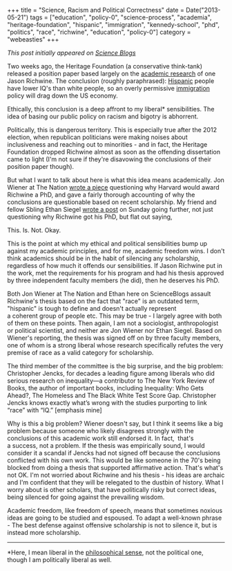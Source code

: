 +++
title = "Science, Racism and Political Correctness"
date = Date("2013-05-21")
tags = ["education", "policy-0", "science-process", "academia", "heritage-foundation", "hispanic", "immigration", "kennedy-school", "phd", "politics", "race", "richwine", "education", "policy-0"]
category = "webeasties"
+++

_This post initially appeared on [Science Blogs](http://scienceblogs.com/webeasties)_

Two weeks ago, the Heritage Foundation (a conservative think-tank) released a position paper based largely on the [academic research](http://www.scribd.com/doc/140239668/IQ-and-Immigration-[[Policy](/tag/policy-0)](/tag/policy-0)-Jason-Richwine) of one Jason Richwine. The conclusion (roughly paraphrased): [Hispanic](/tag/hispanic) people have lower IQ's than white people, so an overly permissive [immigration](/tag/immigration) policy will drag down the US economy.

Ethically, this conclusion is a deep affront to my liberal* sensibilities. The idea of basing our public policy on racism and bigotry is abhorrent.

Politically, this is dangerous territory. This is especially true after the 2012 election, when republican politicians were making noises about inclusiveness and reaching out to minorities - and in fact, the Heritage Foundation dropped Richwine almost as soon as the offending dissertation came to light (I'm not sure if they're disavowing the conclusions of their position paper though).

But what I want to talk about here is what this idea means academically. Jon Wiener at The Nation [wrote a piece](http://www.thenation.com/blog/174291/why-did-harvard-give-[phd](/tag/phd)-discredited-approach-[race](/tag/race)-and-iq) questioning why Harvard would award Richwine a PhD, and gave a fairly thorough accounting of why the conclusions are questionable based on recent scholarship. My friend and fellow Sbling Ethan Siegel [wrote a post](http://scienceblogs.com/startswithabang/2013/05/19/weekend-diversion-against-scientific-racism/) on Sunday going further, not just questioning why Richwine got his PhD, but flat out saying,

This. Is. Not. Okay.

This is the point at which my ethical and political sensibilities bump up against my academic principles, and for me, academic freedom wins. I don't think academics should be in the habit of silencing any scholarship, regardless of how much it offends our sensibilities. If Jason Richwine put in the work, met the requirements for his program and had his thesis approved by three independent faculty members (he did), then he deserves his PhD.

Both Jon Wiener at The Nation and Ethan here on ScienceBlogs assault Richwine's thesis based on the fact that "race" is an outdated term, "hispanic" is tough to define and doesn't actually represent a coherent group of people etc. This may be true - I largely agree with both of them on these points. Then again, I am not a sociologist, anthropologist or political scientist, and neither are Jon Wiener nor Ethan Siegel. Based on Wiener's reporting, the thesis was signed off on by three faculty members, one of whom is a strong liberal whose research specifically refutes the very premise of race as a valid category for scholarship.

The third member of the committee is the big surprise, and the big problem: Christopher Jencks, for decades a leading figure among liberals who did serious research on inequality—a contributor to The New York Review of Books, the author of important books, including Inequality: Who Gets Ahead?, The Homeless and The Black White Test Score Gap. Christopher Jencks knows exactly what’s wrong with the studies purporting to link “race” with “IQ.” [emphasis mine]

Why is this a big problem? Wiener doesn't say, but I think it seems like a big problem because someone who likely disagrees strongly with the conclusions of this academic work still endorsed it. In fact,  that's a success, not a problem. If the thesis was empirically sound, I would consider it a scandal if Jencks had not signed off because the conclusions conflicted with his own work. This would be like someone in the 70's being blocked from doing a thesis that supported affirmative action. That's what's not OK. I'm not worried about Richwine and his thesis - his ideas are archaic and I'm confident that they will be relegated to the dustbin of history. What I worry about is other scholars, that have politically risky but correct ideas, being silenced for going against the prevailing wisdom.

Academic freedom, like freedom of speech, means that sometimes noxious ideas are going to be studied and espoused. To adapt a well-known phrase - The best defense against offensive scholarship is not to silence it, but is instead more scholarship.

----

*Here, I mean liberal in the [philosophical sense](http://en.wikipedia.org/wiki/Liberalism), not the political one, though I am politically liberal as well.

      
  
